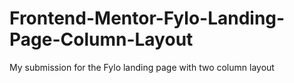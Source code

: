 # Frontend-Mentor-Fylo-Landing-Page-Column-Layout
My submission for the Fylo landing page with two column layout
